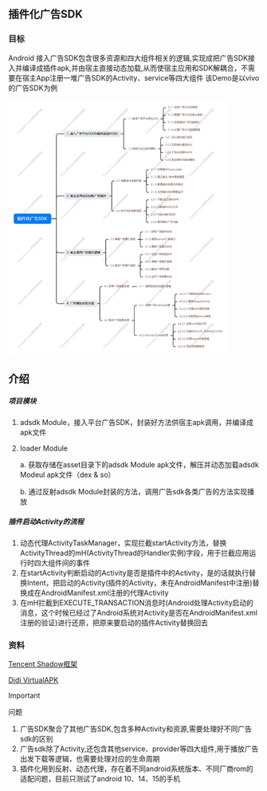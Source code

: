 ## 插件化广告SDK
### 目标
Android 接入广告SDK包含很多资源和四大组件相关的逻辑,实现成把广告SDK接入并编译成插件apk,并由宿主直接动态加载,从而使宿主应用和SDK解耦合，不需要在宿主App注册一堆广告SDK的Activity、service等四大组件
该Demo是以vivo的广告SDK为例

<img src="./images/plugin_ads_sdk.png" style="zoom:50%;" />

## 介绍

##### 项目模块

1. adsdk Module，接入平台广告SDK，封装好方法供宿主apk调用，并编译成apk文件

2. loader Module

   a. 获取存储在asset目录下的adsdk Module apk文件，解压并动态加载adsdk Modeul apk文件（dex & so）

   b. 通过反射adsdk Module封装的方法，调用广告sdk各类广告的方法实现播放

##### 插件启动Activity的流程

1. 动态代理ActivityTaskManager，实现拦截startActivity方法，替换ActivityThread的mH(ActivityThread的Handler实例)字段，用于拦截应用运行时四大组件间的事件
2. 在startActivity判断启动的Activity是否是插件中的Activity，是的话就执行替换Intent，把启动的Activity(插件的Activity，未在AndroidManifest中注册)替换成在AndroidManifest.xml注册的代理Activity
3. 在mH拦截到EXECUTE_TRANSACTION消息时(Android处理Activity启动的消息，这个时候已经过了Android系统对Activity是否在AndroidManifest.xml注册的验证)进行还原，把原来要启动的插件Activity替换回去

### 资料

[Tencent Shadow框架](https://github.com/Tencent/Shadow )

[Didi VirtualAPK](https://github.com/didi/VirtualAPK )

> [!IMPORTANT]
>
> 问题
>
> 1. 广告SDK聚合了其他广告SDK,包含多种Activity和资源,需要处理好不同广告sdk的区别
> 2. 广告sdk除了Activity,还包含其他service、provider等四大组件,用于播放广告出发下载等逻辑，也需要处理对应的生命周期
> 3. 插件化用到反射、动态代理，存在着不同android系统版本、不同厂商rom的适配问题，目前只测试了android 10、14、15的手机

